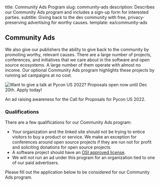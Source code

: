 title: Community Ads Program
slug: community-ads
description: Describes our Community Ads program and includes a sign-up form for interested parties.
subtitle: Giving back to the dev community with free, privacy-preserving advertising for worthy causes.
template: ea/community-ads


## Community Ads

We also give our publishers the ability to give back to the community by promoting worthy, relevant causes. There are a large number of projects, conferences, and initiatives that we care about in the software and open source ecosystems. A large number of them operate with almost no income. Our optional Community Ads program highlights these projects by running ad campaigns at no cost.



<div class="postimage text-center">
  <img src="{static}../images/pages/community-ads-pycon-example.png" alt="Want to give a talk at Pycon US 2022? Proposals open now until Dec 20th. Apply today!">
  <p>An ad raising awareness for the Call for Proposals for Pycon US 2022.</p>
</div>


### Qualifications

There are a few qualifications for our Community Ads program:

* Your organization and the linked site should not be trying to entice visitors to buy a product or service. We make an exception for conferences around open source projects if they are run not for profit and soliciting donations for open source projects.
* A software project should have an [OSI approved license](https://opensource.org/licenses).
* We will not run an ad under this program for an organization tied to one of our paid advertisers.

Please fill out the application below to be considered for our Community Ads program.

